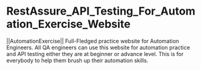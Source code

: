 # RestAssure_API_Testing_For_Automation_Exercise_Website
||AutomationExercise||
Full-Fledged practice website for Automation Engineers.
All QA engineers can use this website for automation practice and API testing either they are at beginner or advance level. This is for everybody to help them brush up their automation skills.
